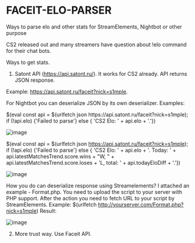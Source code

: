 # FACEIT-ELO-PARSER
Ways to parse elo and other stats for StreamElements, Nightbot or other purpose

CS2 released out and many streamers have question about !elo command for their chat bots.

Ways to get stats.
1) Satont API (https://api.satont.ru/).
It works for CS2 already. API returns JSON response.

Example: https://api.satont.ru/faceit?nick=s1mple.

For Nightbot you can deserialize JSON by its own deserializer. 
Examples: 
<p>$(eval const api = $(urlfetch json https://api.satont.ru/faceit?nick=s1mple); if (!api.elo) {'Failed to parse'} else { 'CS2 Elo: ' + api.elo + '.'})</p>

![image](https://github.com/hashiyomu/FACEIT-ELO-PARSER/assets/119516076/29aaa889-9df2-46a6-ab1e-3e53a0d91980)

$(eval const api = $(urlfetch json https://api.satont.ru/faceit?nick=s1mple); if (!api.elo) {'Failed to parse'} else { 'CS2 Elo: ' + api.elo + '. Today: ' + api.latestMatchesTrend.score.wins + "W, " +  api.latestMatchesTrend.score.loses + 'L, total: ' + api.todayEloDiff + '.'})

![image](https://github.com/hashiyomu/FACEIT-ELO-PARSER/assets/119516076/2890eef8-a16d-475e-84fe-e929f909d5ed)

How you do can deserialize response using Streamelements? I attached an example - Format.php.
You need to upload the script to your server with PHP support. After the action you need to fetch URL to your script by StreamElements.
Example: $(urlfetch http://yourserver.com/Format.php?nick=s1mple)
Result: 

![image](https://github.com/hashiyomu/FACEIT-ELO-PARSER/assets/119516076/35d844cc-2f9a-42b3-b5e5-e24df33c3f50)

2) More trust way.
Use Faceit API. 
